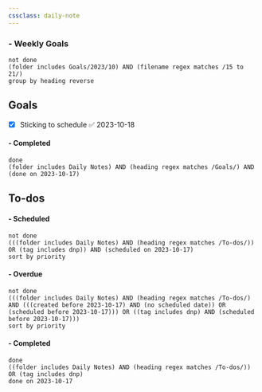 ```yaml
---
cssclass: daily-note
---
```

### - Weekly Goals
```tasks
not done
(folder includes Goals/2023/10) AND (filename regex matches /15 to 21/)
group by heading reverse
```
## Goals
- [x] Sticking to schedule ✅ 2023-10-18
#### - Completed
```tasks
done
(folder includes Daily Notes) AND (heading regex matches /Goals/) AND (done on 2023-10-17)
```
## To-dos

#### - Scheduled
```tasks
not done
(((folder includes Daily Notes) AND (heading regex matches /To-dos/)) OR (tag includes dnp)) AND (scheduled on 2023-10-17)
sort by priority
```
#### - Overdue
```tasks
not done
(((folder includes Daily Notes) AND (heading regex matches /To-dos/) AND (((created before 2023-10-17) AND (no scheduled date)) OR (scheduled before 2023-10-17))) OR ((tag includes dnp) AND (scheduled before 2023-10-17)))
sort by priority
```
#### - Completed
```tasks
done
((folder includes Daily Notes) AND (heading regex matches /To-dos/)) OR (tag includes dnp)
done on 2023-10-17
```


